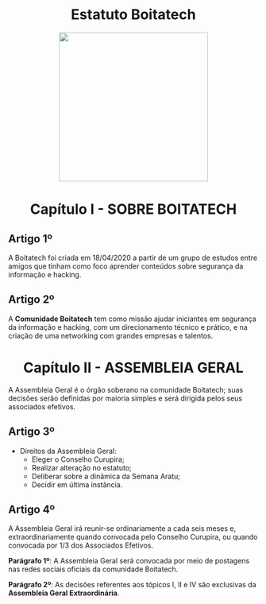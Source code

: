 
<h1 align="center"> Estatuto Boitatech </h1>
<div align='center'>
    <img src='https://i.imgur.com/L9nmyHE.png' width="300" height="300">
</div>

<h1 align="center"> Capítulo I - SOBRE BOITATECH </h1>

## Artigo 1º
A Boitatech foi criada em 18/04/2020 a partir de um grupo de estudos entre amigos que tinham como foco aprender conteúdos sobre segurança da informação e hacking.

## **Artigo 2º**
A **Comunidade Boitatech** tem como missão ajudar iniciantes em segurança da informação e hacking, com um direcionamento técnico e prático, e na criação de uma networking com grandes empresas e talentos.

<h1 align="center"> Capítulo II - ASSEMBLEIA GERAL </h1>
A Assembleia Geral é o órgão soberano na comunidade Boitatech; suas decisões serão definidas por maioria simples e será dirigida pelos seus associados efetivos.

## **Artigo 3º**
- Direitos da Assembleia Geral:
    - Eleger o Conselho Curupira;
    - Realizar alteração no estatuto;
    - Deliberar sobre a dinâmica da Semana Aratu;
    - Decidir em última instância.

## **Artigo 4º**
A Assembleia Geral irá reunir-se ordinariamente a cada seis meses e, extraordinariamente quando convocada pelo Conselho Curupira, ou quando convocada por 1/3 dos Associados Efetivos.

**Parágrafo 1º**: A Assembleia Geral será convocada por meio de postagens nas redes sociais oficiais da comunidade Boitatech.

**Parágrafo 2º**: As decisões referentes aos tópicos I, II e IV são exclusivas da **Assembleia Geral Extraordinária**.
